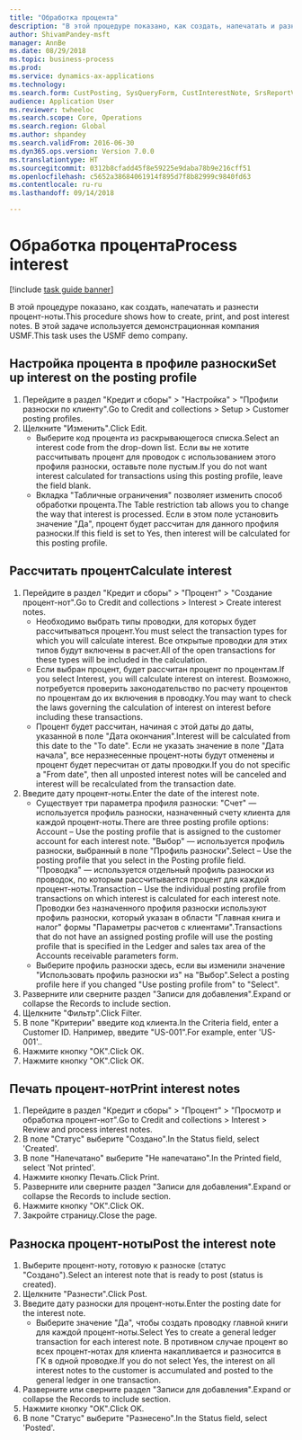```yaml
--- 
title: "Обработка процента"
description: "В этой процедуре показано, как создать, напечатать и разнести процент-ноты."
author: ShivamPandey-msft
manager: AnnBe
ms.date: 08/29/2018
ms.topic: business-process
ms.prod: 
ms.service: dynamics-ax-applications
ms.technology: 
ms.search.form: CustPosting, SysQueryForm, CustInterestNote, SrsReportViewerForm
audience: Application User
ms.reviewer: twheeloc
ms.search.scope: Core, Operations
ms.search.region: Global
ms.author: shpandey
ms.search.validFrom: 2016-06-30
ms.dyn365.ops.version: Version 7.0.0
ms.translationtype: HT
ms.sourcegitcommit: 0312b8cfadd45f8e59225e9daba78b9e216cff51
ms.openlocfilehash: c5652a38684061914f895d7f8b82999c9840fd63
ms.contentlocale: ru-ru
ms.lasthandoff: 09/14/2018

---
```

# <a name="process-interest"></a><span data-ttu-id="6fd73-103">Обработка процента</span><span class="sxs-lookup"><span data-stu-id="6fd73-103">Process interest</span></span>

[!include [task guide banner](../../includes/task-guide-banner.md)]

<span data-ttu-id="6fd73-104">В этой процедуре показано, как создать, напечатать и разнести процент-ноты.</span><span class="sxs-lookup"><span data-stu-id="6fd73-104">This procedure shows how to create, print, and post interest notes.</span></span> <span data-ttu-id="6fd73-105">В этой задаче используется демонстрационная компания USMF.</span><span class="sxs-lookup"><span data-stu-id="6fd73-105">This task uses the USMF demo company.</span></span>


## <a name="set-up-interest-on-the-posting-profile"></a><span data-ttu-id="6fd73-106">Настройка процента в профиле разноски</span><span class="sxs-lookup"><span data-stu-id="6fd73-106">Set up interest on the posting profile</span></span>
1. <span data-ttu-id="6fd73-107">Перейдите в раздел "Кредит и сборы" > "Настройка" > "Профили разноски по клиенту".</span><span class="sxs-lookup"><span data-stu-id="6fd73-107">Go to Credit and collections > Setup > Customer posting profiles.</span></span>
2. <span data-ttu-id="6fd73-108">Щелкните "Изменить".</span><span class="sxs-lookup"><span data-stu-id="6fd73-108">Click Edit.</span></span>
    * <span data-ttu-id="6fd73-109">Выберите код процента из раскрывающегося списка.</span><span class="sxs-lookup"><span data-stu-id="6fd73-109">Select an interest code from the drop-down list.</span></span> <span data-ttu-id="6fd73-110">Если вы не хотите рассчитывать процент для проводок с использованием этого профиля разноски, оставьте поле пустым.</span><span class="sxs-lookup"><span data-stu-id="6fd73-110">If you do not want interest calculated for transactions using this posting profile, leave the field blank.</span></span>  
    * <span data-ttu-id="6fd73-111">Вкладка "Табличные ограничения" позволяет изменить способ обработки процента.</span><span class="sxs-lookup"><span data-stu-id="6fd73-111">The Table restriction tab allows you to change the way that interest is processed.</span></span> <span data-ttu-id="6fd73-112">Если в этом поле установить значение "Да", процент будет рассчитан для данного профиля разноски.</span><span class="sxs-lookup"><span data-stu-id="6fd73-112">If this field is set to Yes, then interest will be calculated for this posting profile.</span></span>  

## <a name="calculate-interest"></a><span data-ttu-id="6fd73-113">Рассчитать процент</span><span class="sxs-lookup"><span data-stu-id="6fd73-113">Calculate interest</span></span>
1. <span data-ttu-id="6fd73-114">Перейдите в раздел "Кредит и сборы" > "Процент" > "Создание процент-нот".</span><span class="sxs-lookup"><span data-stu-id="6fd73-114">Go to Credit and collections > Interest > Create interest notes.</span></span>
    * <span data-ttu-id="6fd73-115">Необходимо выбрать типы проводки, для которых будет рассчитываться процент.</span><span class="sxs-lookup"><span data-stu-id="6fd73-115">You must select the transaction types for which you will calculate interest.</span></span> <span data-ttu-id="6fd73-116">Все открытые проводки для этих типов будут включены в расчет.</span><span class="sxs-lookup"><span data-stu-id="6fd73-116">All of the open transactions for these types will be included in the calculation.</span></span>  
    * <span data-ttu-id="6fd73-117">Если выбран процент, будет рассчитан процент по процентам.</span><span class="sxs-lookup"><span data-stu-id="6fd73-117">If you select Interest, you will calculate interest on interest.</span></span> <span data-ttu-id="6fd73-118">Возможно, потребуется проверить законодательство по расчету процентов по процентам до их включения в проводку.</span><span class="sxs-lookup"><span data-stu-id="6fd73-118">You may want to check the laws governing the calculation of interest on interest before including these transactions.</span></span>  
    * <span data-ttu-id="6fd73-119">Процент будет рассчитан, начиная с этой даты до даты, указанной в поле "Дата окончания".</span><span class="sxs-lookup"><span data-stu-id="6fd73-119">Interest will be calculated from this date to the "To date".</span></span> <span data-ttu-id="6fd73-120">Если не указать значение в поле "Дата начала", все неразнесенные процент-ноты будут отменены и процент будет пересчитан от даты проводки.</span><span class="sxs-lookup"><span data-stu-id="6fd73-120">If you do not specific a "From date", then all unposted interest notes will be canceled and interest will be recalculated from the transaction date.</span></span>  
2. <span data-ttu-id="6fd73-121">Введите дату процент-ноты.</span><span class="sxs-lookup"><span data-stu-id="6fd73-121">Enter the date of the interest note.</span></span>
    * <span data-ttu-id="6fd73-122">Существует три параметра профиля разноски:   "Счет" — используется профиль разноски, назначенный счету клиента для каждой процент-ноты.</span><span class="sxs-lookup"><span data-stu-id="6fd73-122">There are three posting profile options:   Account – Use the posting profile that is assigned to the customer account for each interest note.</span></span>   <span data-ttu-id="6fd73-123">"Выбор" — используется профиль разноски, выбранный в поле "Профиль разноски".</span><span class="sxs-lookup"><span data-stu-id="6fd73-123">Select – Use the posting profile that you select in the Posting profile field.</span></span>   <span data-ttu-id="6fd73-124">"Проводка" — используется отдельный профиль разноски из проводок, по которым рассчитывается процент для каждой процент-ноты.</span><span class="sxs-lookup"><span data-stu-id="6fd73-124">Transaction – Use the individual posting profile from transactions on which interest is calculated for each interest note.</span></span> <span data-ttu-id="6fd73-125">Проводки без назначенного профиля разноски используют профиль разноски, который указан в области "Главная книга и налог" формы "Параметры расчетов с клиентами".</span><span class="sxs-lookup"><span data-stu-id="6fd73-125">Transactions that do not have an assigned posting profile will use the posting profile that is specified in the Ledger and sales tax area of the Accounts receivable parameters form.</span></span>  
    * <span data-ttu-id="6fd73-126">Выберите профиль разноски здесь, если вы изменили значение "Использовать профиль разноски из" на "Выбор".</span><span class="sxs-lookup"><span data-stu-id="6fd73-126">Select a posting profile here if you changed "Use posting profile from" to "Select".</span></span>  
3. <span data-ttu-id="6fd73-127">Разверните или сверните раздел "Записи для добавления".</span><span class="sxs-lookup"><span data-stu-id="6fd73-127">Expand or collapse the Records to include section.</span></span>
4. <span data-ttu-id="6fd73-128">Щелкните "Фильтр".</span><span class="sxs-lookup"><span data-stu-id="6fd73-128">Click Filter.</span></span>
5. <span data-ttu-id="6fd73-129">В поле "Критерии" введите код клиента.</span><span class="sxs-lookup"><span data-stu-id="6fd73-129">In the Criteria field, enter a Customer ID.</span></span> <span data-ttu-id="6fd73-130">Например, введите "US-001".</span><span class="sxs-lookup"><span data-stu-id="6fd73-130">For example, enter 'US-001'..</span></span>
6. <span data-ttu-id="6fd73-131">Нажмите кнопку "OК".</span><span class="sxs-lookup"><span data-stu-id="6fd73-131">Click OK.</span></span>
7. <span data-ttu-id="6fd73-132">Нажмите кнопку "OК".</span><span class="sxs-lookup"><span data-stu-id="6fd73-132">Click OK.</span></span>

## <a name="print-interest-notes"></a><span data-ttu-id="6fd73-133">Печать процент-нот</span><span class="sxs-lookup"><span data-stu-id="6fd73-133">Print interest notes</span></span>
1. <span data-ttu-id="6fd73-134">Перейдите в раздел "Кредит и сборы" > "Процент" > "Просмотр и обработка процент-нот".</span><span class="sxs-lookup"><span data-stu-id="6fd73-134">Go to Credit and collections > Interest > Review and process interest notes.</span></span>
2. <span data-ttu-id="6fd73-135">В поле "Статус" выберите "Создано".</span><span class="sxs-lookup"><span data-stu-id="6fd73-135">In the Status field, select 'Created'.</span></span>
3. <span data-ttu-id="6fd73-136">В поле "Напечатано" выберите "Не напечатано".</span><span class="sxs-lookup"><span data-stu-id="6fd73-136">In the Printed field, select 'Not printed'.</span></span>
4. <span data-ttu-id="6fd73-137">Нажмите кнопку Печать.</span><span class="sxs-lookup"><span data-stu-id="6fd73-137">Click Print.</span></span>
5. <span data-ttu-id="6fd73-138">Разверните или сверните раздел "Записи для добавления".</span><span class="sxs-lookup"><span data-stu-id="6fd73-138">Expand or collapse the Records to include section.</span></span>
6. <span data-ttu-id="6fd73-139">Нажмите кнопку "OК".</span><span class="sxs-lookup"><span data-stu-id="6fd73-139">Click OK.</span></span>
7. <span data-ttu-id="6fd73-140">Закройте страницу.</span><span class="sxs-lookup"><span data-stu-id="6fd73-140">Close the page.</span></span>

## <a name="post-the-interest-note"></a><span data-ttu-id="6fd73-141">Разноска процент-ноты</span><span class="sxs-lookup"><span data-stu-id="6fd73-141">Post the interest note</span></span>
1. <span data-ttu-id="6fd73-142">Выберите процент-ноту, готовую к разноске (статус "Создано").</span><span class="sxs-lookup"><span data-stu-id="6fd73-142">Select an interest note that is ready to post (status is created).</span></span>
2. <span data-ttu-id="6fd73-143">Щелкните "Разнести".</span><span class="sxs-lookup"><span data-stu-id="6fd73-143">Click Post.</span></span>
3. <span data-ttu-id="6fd73-144">Введите дату разноски для процент-ноты.</span><span class="sxs-lookup"><span data-stu-id="6fd73-144">Enter the posting date for the interest note.</span></span>
    * <span data-ttu-id="6fd73-145">Выберите значение "Да", чтобы создать проводку главной книги для каждой процент-ноты.</span><span class="sxs-lookup"><span data-stu-id="6fd73-145">Select Yes to create a general ledger transaction for each interest note.</span></span>     <span data-ttu-id="6fd73-146">В противном случае процент во всех процент-нотах для клиента накапливается и разносится в ГК в одной проводке.</span><span class="sxs-lookup"><span data-stu-id="6fd73-146">If you do not select Yes, the interest on all interest notes to the customer is accumulated and posted to the general ledger in one transaction.</span></span>  
4. <span data-ttu-id="6fd73-147">Разверните или сверните раздел "Записи для добавления".</span><span class="sxs-lookup"><span data-stu-id="6fd73-147">Expand or collapse the Records to include section.</span></span>
5. <span data-ttu-id="6fd73-148">Нажмите кнопку "OК".</span><span class="sxs-lookup"><span data-stu-id="6fd73-148">Click OK.</span></span>
6. <span data-ttu-id="6fd73-149">В поле "Статус" выберите "Разнесено".</span><span class="sxs-lookup"><span data-stu-id="6fd73-149">In the Status field, select 'Posted'.</span></span>


